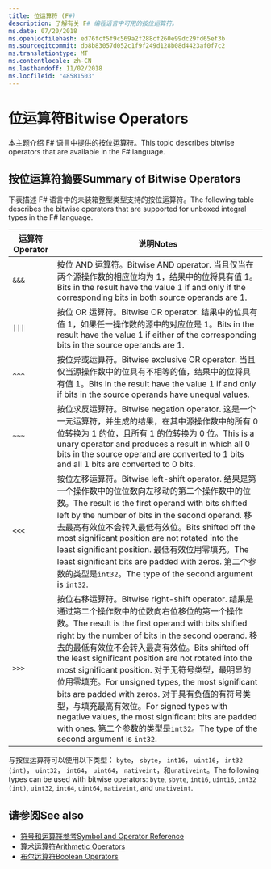 ```yaml
---
title: 位运算符 (F#)
description: 了解有关 F# 编程语言中可用的按位运算符。
ms.date: 07/20/2018
ms.openlocfilehash: ed76fcf5f9c569a2f288cf260e99dc29fd65ef3b
ms.sourcegitcommit: db8b83057d052c1f9f249d128b08d4423af0f7c2
ms.translationtype: MT
ms.contentlocale: zh-CN
ms.lasthandoff: 11/02/2018
ms.locfileid: "48581503"
---
```

# <a name="bitwise-operators"></a><span data-ttu-id="21450-103">位运算符</span><span class="sxs-lookup"><span data-stu-id="21450-103">Bitwise Operators</span></span>

<span data-ttu-id="21450-104">本主题介绍 F# 语言中提供的按位运算符。</span><span class="sxs-lookup"><span data-stu-id="21450-104">This topic describes bitwise operators that are available in the F# language.</span></span>

## <a name="summary-of-bitwise-operators"></a><span data-ttu-id="21450-105">按位运算符摘要</span><span class="sxs-lookup"><span data-stu-id="21450-105">Summary of Bitwise Operators</span></span>

<span data-ttu-id="21450-106">下表描述 F# 语言中的未装箱整型类型支持的按位运算符。</span><span class="sxs-lookup"><span data-stu-id="21450-106">The following table describes the bitwise operators that are supported for unboxed integral types in the F# language.</span></span>

|<span data-ttu-id="21450-107">运算符</span><span class="sxs-lookup"><span data-stu-id="21450-107">Operator</span></span>|<span data-ttu-id="21450-108">说明</span><span class="sxs-lookup"><span data-stu-id="21450-108">Notes</span></span>|
|--------|-----|
|`&&&`|<span data-ttu-id="21450-109">按位 AND 运算符。</span><span class="sxs-lookup"><span data-stu-id="21450-109">Bitwise AND operator.</span></span> <span data-ttu-id="21450-110">当且仅当在两个源操作数的相应位均为 1，结果中的位将具有值 1。</span><span class="sxs-lookup"><span data-stu-id="21450-110">Bits in the result have the value 1 if and only if the corresponding bits in both source operands are 1.</span></span>|
|<code>&#124;&#124;&#124;</code>|<span data-ttu-id="21450-111">按位 OR 运算符。</span><span class="sxs-lookup"><span data-stu-id="21450-111">Bitwise OR operator.</span></span> <span data-ttu-id="21450-112">结果中的位具有值 1，如果任一操作数的源中的对应位是 1。</span><span class="sxs-lookup"><span data-stu-id="21450-112">Bits in the result have the value 1 if either of the corresponding bits in the source operands are 1.</span></span>|
|`^^^`|<span data-ttu-id="21450-113">按位异或运算符。</span><span class="sxs-lookup"><span data-stu-id="21450-113">Bitwise exclusive OR operator.</span></span> <span data-ttu-id="21450-114">当且仅当源操作数中的位具有不相等的值，结果中的位将具有值 1。</span><span class="sxs-lookup"><span data-stu-id="21450-114">Bits in the result have the value 1 if and only if bits in the source operands have unequal values.</span></span>|
|`~~~`|<span data-ttu-id="21450-115">按位求反运算符。</span><span class="sxs-lookup"><span data-stu-id="21450-115">Bitwise negation operator.</span></span> <span data-ttu-id="21450-116">这是一个一元运算符，并生成的结果，在其中源操作数中的所有 0 位转换为 1 的位，且所有 1 的位转换为 0 位。</span><span class="sxs-lookup"><span data-stu-id="21450-116">This is a unary operator and produces a result in which all 0 bits in the source operand are converted to 1 bits and all 1 bits are converted to 0 bits.</span></span>|
|`<<<`|<span data-ttu-id="21450-117">按位左移运算符。</span><span class="sxs-lookup"><span data-stu-id="21450-117">Bitwise left-shift operator.</span></span> <span data-ttu-id="21450-118">结果是第一个操作数中的位位数向左移动的第二个操作数中的位数。</span><span class="sxs-lookup"><span data-stu-id="21450-118">The result is the first operand with bits shifted left by the number of bits in the second operand.</span></span> <span data-ttu-id="21450-119">移去最高有效位不会转入最低有效位。</span><span class="sxs-lookup"><span data-stu-id="21450-119">Bits shifted off the most significant position are not rotated into the least significant position.</span></span> <span data-ttu-id="21450-120">最低有效位用零填充。</span><span class="sxs-lookup"><span data-stu-id="21450-120">The least significant bits are padded with zeros.</span></span> <span data-ttu-id="21450-121">第二个参数的类型是`int32`。</span><span class="sxs-lookup"><span data-stu-id="21450-121">The type of the second argument is `int32`.</span></span>|
|`>>>`|<span data-ttu-id="21450-122">按位右移运算符。</span><span class="sxs-lookup"><span data-stu-id="21450-122">Bitwise right-shift operator.</span></span> <span data-ttu-id="21450-123">结果是通过第二个操作数中的位数向右位移位的第一个操作数。</span><span class="sxs-lookup"><span data-stu-id="21450-123">The result is the first operand with bits shifted right by the number of bits in the second operand.</span></span> <span data-ttu-id="21450-124">移去的最低有效位不会转入最高有效位。</span><span class="sxs-lookup"><span data-stu-id="21450-124">Bits shifted off the least significant position are not rotated into the most significant position.</span></span> <span data-ttu-id="21450-125">对于无符号类型，最明显的位用零填充。</span><span class="sxs-lookup"><span data-stu-id="21450-125">For unsigned types, the most significant bits are padded with zeros.</span></span> <span data-ttu-id="21450-126">对于具有负值的有符号类型，与填充最高有效位。</span><span class="sxs-lookup"><span data-stu-id="21450-126">For signed types with negative values, the most significant bits are padded with ones.</span></span> <span data-ttu-id="21450-127">第二个参数的类型是`int32`。</span><span class="sxs-lookup"><span data-stu-id="21450-127">The type of the second argument is `int32`.</span></span>|

<span data-ttu-id="21450-128">与按位运算符可以使用以下类型： `byte`， `sbyte`， `int16`， `uint16`， `int32 (int)`， `uint32`， `int64`， `uint64`， `nativeint`，和`unativeint`。</span><span class="sxs-lookup"><span data-stu-id="21450-128">The following types can be used with bitwise operators: `byte`, `sbyte`, `int16`, `uint16`, `int32 (int)`, `uint32`, `int64`, `uint64`, `nativeint`, and `unativeint`.</span></span>

## <a name="see-also"></a><span data-ttu-id="21450-129">请参阅</span><span class="sxs-lookup"><span data-stu-id="21450-129">See also</span></span>

- [<span data-ttu-id="21450-130">符号和运算符参考</span><span class="sxs-lookup"><span data-stu-id="21450-130">Symbol and Operator Reference</span></span>](index.md)
- [<span data-ttu-id="21450-131">算术运算符</span><span class="sxs-lookup"><span data-stu-id="21450-131">Arithmetic Operators</span></span>](arithmetic-operators.md)
- [<span data-ttu-id="21450-132">布尔运算符</span><span class="sxs-lookup"><span data-stu-id="21450-132">Boolean Operators</span></span>](boolean-operators.md)
